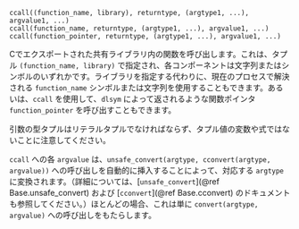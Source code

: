 ```
ccall((function_name, library), returntype, (argtype1, ...), argvalue1, ...)
ccall(function_name, returntype, (argtype1, ...), argvalue1, ...)
ccall(function_pointer, returntype, (argtype1, ...), argvalue1, ...)
```

Cでエクスポートされた共有ライブラリ内の関数を呼び出します。これは、タプル `(function_name, library)` で指定され、各コンポーネントは文字列またはシンボルのいずれかです。ライブラリを指定する代わりに、現在のプロセスで解決される `function_name` シンボルまたは文字列を使用することもできます。あるいは、`ccall` を使用して、`dlsym` によって返されるような関数ポインタ `function_pointer` を呼び出すこともできます。

引数の型タプルはリテラルタプルでなければならず、タプル値の変数や式ではないことに注意してください。

`ccall` への各 `argvalue` は、`unsafe_convert(argtype, cconvert(argtype, argvalue))` への呼び出しを自動的に挿入することによって、対応する `argtype` に変換されます。（詳細については、[`unsafe_convert`](@ref Base.unsafe_convert) および [`cconvert`](@ref Base.cconvert) のドキュメントも参照してください。）ほとんどの場合、これは単に `convert(argtype, argvalue)` への呼び出しをもたらします。
